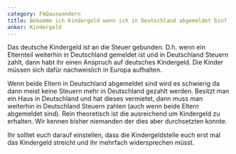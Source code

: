 ```yaml
---
category: FAQauswandern
title: Bekomme ich Kindergeld wenn ich in Deutschland abgemeldet bin?
anker: Kindergeld
---
```


Das deutsche Kindergeld ist an die Steuer gebunden. D.h. wenn ein Elternteil weiterhin in Deutschland gemeldet ist und in Deutschland Steuern zahlt, dann habt ihr einen Anspruch auf deutsches Kindergeld. Die Kinder müssen sich dafür nachweislich in Europa aufhalten.

Wenn beide Eltern in Deutschland abgemeldet sind wird es schwierig da dann meist keine Steuern mehr in Deutschland gezahlt werden. Besitzt man ein Haus in Deutschland und hat dieses vermietet, dann muss man weiterhin in Deutschland Steuern zahlen (auch wenn beide Eltern abgemeldet sind). Rein theoretisch ist die ausreichend um Kindergeld zu erhalten. Wir kennen bisher niemanden der dies aber durchsetzten konnte.

Ihr solltet euch darauf einstellen, dass die Kindergeldstelle euch erst mal das Kindergeld streicht und ihr mehrfach widersprechen müsst.
